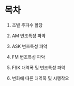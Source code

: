 

# 목차

1. 조별 주파수 할당 


2. AM 변조특성 파악


3. ASK 변조특성 파악


4. FM 변조특성 파악


5. FSK 대역폭 및 변조특성  파악


6. 변화에 따른 대역폭 및 시행착오  